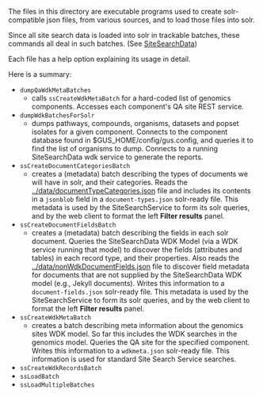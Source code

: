 The files in this directory are executable programs used to create solr-compatible json files, from various sources, and to load those files into solr. 

Since all site search data is loaded into solr in trackable batches, these commands all deal in such batches. (See [SiteSearchData](../../../..))

Each file has a help option explaining its usage in detail.

Here is a summary:
* `dumpQaWdkMetaBatches`
  * calls `ssCreateWdkMetaBatch` for a hard-coded list of genomics components.  Accesses each component's QA site REST service.
* `dumpWdkBatchesForSolr`
  * dumps pathways, compounds, organisms, datasets and popset isolates for a given component.  Connects to the component database found in $GUS_HOME/config/gus.config, and queries it to find the list of organisms to dump.  Connects to a running SiteSearchData wdk service to generate the reports.
* `ssCreateDocumentCategoriesBatch`
  * creates a (metadata) batch describing the types of documents we will have in solr, and their categories.  Reads the [../data/documentTypeCategories.json](../data/documentTypeCategories.json) file and includes its contents in a `jsonblob` field in a `document-types.json` solr-ready file.  This metadata is used by the SiteSearchService to form its solr queries, and by the web client to format the left **Filter results** panel.
* `ssCreateDocumentFieldsBatch`
  * creates a (metadata) batch describing the fields in each solr document.  Queries the SiteSearchData WDK Model (via a WDK service running that model) to discover the fields (attributes and tables) in each record type, and their properties.  Also reads the [../data/nonWdkDocumentFields.json](../data/nonWdkDocumentFields.json) file to discover field metadata for documents that are not supplied by the SiteSearchData WDK model (e.g., Jekyll documents).  Writes this information to a `document-fields.json` solr-ready file.  This metadata is used by the SiteSearchService to form its solr queries, and by the web client to format the left **Filter results** panel.
* `ssCreateWdkMetaBatch`
  * creates a batch describing meta information about the genomics sites WDK model.  So far this includes the WDK searches in the genomics model.  Queries the QA site for the specified component.  Writes this information to a `wdkmeta.json` solr-ready file.  This information is used for standard Site Search Service searches.
* `ssCreateWdkRecordsBatch`
* `ssLoadBatch`
* `ssLoadMultipleBatches`
